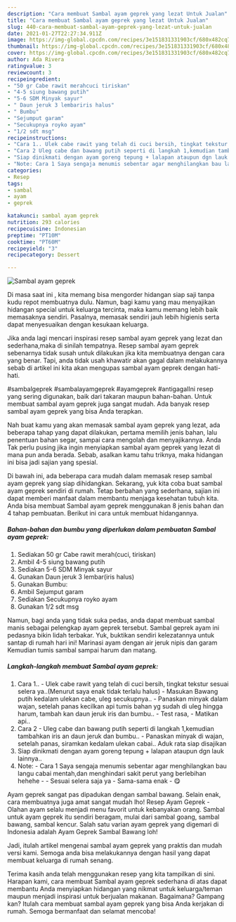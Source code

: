 ```yaml
---
description: "Cara membuat Sambal ayam geprek yang lezat Untuk Jualan"
title: "Cara membuat Sambal ayam geprek yang lezat Untuk Jualan"
slug: 440-cara-membuat-sambal-ayam-geprek-yang-lezat-untuk-jualan
date: 2021-01-27T22:27:34.911Z
image: https://img-global.cpcdn.com/recipes/3e151831331903cf/680x482cq70/sambal-ayam-geprek-foto-resep-utama.jpg
thumbnail: https://img-global.cpcdn.com/recipes/3e151831331903cf/680x482cq70/sambal-ayam-geprek-foto-resep-utama.jpg
cover: https://img-global.cpcdn.com/recipes/3e151831331903cf/680x482cq70/sambal-ayam-geprek-foto-resep-utama.jpg
author: Ada Rivera
ratingvalue: 3
reviewcount: 3
recipeingredient:
- "50 gr Cabe rawit merahcuci tiriskan"
- "4-5 siung bawang putih"
- "5-6 SDM Minyak sayur"
- " Daun jeruk 3 lembariris halus"
- " Bumbu"
- "Sejumput garam"
- "Secukupnya royko ayam"
- "1/2 sdt msg"
recipeinstructions:
- "Cara 1.. Ulek cabe rawit yang telah di cuci bersih, tingkat tekstur sesuai selera ya..(Menurut saya enak tidak terlalu halus)  Masukan Bawang putih kedalam ulekan cabe, uleg secukupnya.. Panaskan minyak dalam wajan, setelah panas kecilkan api tumis bahan yg sudah di uleg hingga harum, tambah kan daun jeruk iris dan bumbu..  Test rasa,  Matikan api.."
- "Cara 2 Uleg cabe dan bawang putih seperti di langkah 1,kemudian tambahkan iris an daun jeruk dan bumbu..  Panaskan minyak di wajan, setelah panas, siramkan kedalam ulekan cabai.. Aduk rata siap disajikan"
- "Siap dinikmati dengan ayam goreng tepung + lalapan ataupun dgn lauk lainnya.."
- "Note: Cara 1 Saya sengaja menumis sebentar agar menghilangkan bau langu cabai mentah,dan menghindari sakit perut yang berlebihan hehehe   Sesuai selera saja ya  Sama-sama enak 😋"
categories:
- Resep
tags:
- sambal
- ayam
- geprek

katakunci: sambal ayam geprek 
nutrition: 293 calories
recipecuisine: Indonesian
preptime: "PT10M"
cooktime: "PT60M"
recipeyield: "3"
recipecategory: Dessert

---
```



![Sambal ayam geprek](https://img-global.cpcdn.com/recipes/3e151831331903cf/680x482cq70/sambal-ayam-geprek-foto-resep-utama.jpg)

Di masa  saat ini , kita memang bisa mengorder hidangan siap saji tanpa kudu repot membuatnya dulu. Namun, bagi kamu yang mau menyajikan hidangan special untuk keluarga tercinta, maka kamu memang lebih baik memasaknya sendiri. Pasalnya, memasak sendiri jauh lebih higienis serta dapat menyesuaikan dengan kesukaan keluarga.

Jika anda lagi mencari inspirasi resep sambal ayam geprek yang lezat dan sederhana,maka di sinilah tempatnya. Resep sambal ayam geprek  sebenarnya tidak susah untuk dilakukan jika kita membuatnya dengan cara yang benar. Tapi, anda tidak usah khawatir akan gagal dalam melakukannya 
sebab di artikel ini kita akan mengupas sambal ayam geprek dengan hati-hati.  

#sambalgeprek #sambalayamgeprek #ayamgeprek #antigagalIni resep yang sering digunakan, baik dari takaran maupun bahan-bahan. Untuk membuat sambal ayam geprek juga sangat mudah. Ada banyak resep sambal ayam geprek yang bisa Anda terapkan.

Nah buat kamu yang akan memasak sambal ayam geprek yang lezat, ada beberapa tahap yang dapat dilakukan, pertama memilih jenis bahan, lalu penentuan bahan segar, sampai cara mengolah dan menyajikannya. Anda Tak perlu pusing jika ingin menyiapkan sambal ayam geprek yang lezat di mana pun anda berada. Sebab, asalkan kamu  tahu triknya, maka hidangan ini bisa jadi sajian yang spesial.

Di bawah ini, ada beberapa cara mudah dalam memasak resep sambal ayam geprek yang siap dihidangkan. Sekarang, yuk kita coba buat sambal ayam geprek sendiri di rumah. Tetap berbahan yang sederhana, sajian ini dapat memberi manfaat dalam membantu menjaga kesehatan tubuh kita. Anda bisa membuat Sambal ayam geprek menggunakan 8 jenis bahan dan 4 tahap pembuatan. Berikut ini cara untuk membuat hidangannya.

<!--inarticleads1-->

##### Bahan-bahan dan bumbu yang diperlukan dalam pembuatan Sambal ayam geprek:

1. Sediakan 50 gr Cabe rawit merah(cuci, tiriskan)
1. Ambil 4-5 siung bawang putih
1. Sediakan 5-6 SDM Minyak sayur
1. Gunakan  Daun jeruk 3 lembar(iris halus)
1. Gunakan  Bumbu:
1. Ambil Sejumput garam
1. Sediakan Secukupnya royko ayam
1. Gunakan 1/2 sdt msg


Namun, bagi anda yang tidak suka pedas, anda dapat membuat sambal manis sebagai pelengkap ayam geprek tersebut. Sambal geprek ayam ini pedasnya bikin lidah terbakar. Yuk, buktikan sendiri kelezatannya untuk santap di rumah hari ini! Marinasi ayam dengan air jeruk nipis dan garam Kemudian tumis sambal sampai harum dan matang. 

<!--inarticleads2-->

##### Langkah-langkah membuat Sambal ayam geprek:

1. Cara 1.. - Ulek cabe rawit yang telah di cuci bersih, tingkat tekstur sesuai selera ya..(Menurut saya enak tidak terlalu halus)  - Masukan Bawang putih kedalam ulekan cabe, uleg secukupnya.. - Panaskan minyak dalam wajan, setelah panas kecilkan api tumis bahan yg sudah di uleg hingga harum, tambah kan daun jeruk iris dan bumbu..  - Test rasa,  - Matikan api..
1. Cara 2 - Uleg cabe dan bawang putih seperti di langkah 1,kemudian tambahkan iris an daun jeruk dan bumbu..  - Panaskan minyak di wajan, setelah panas, siramkan kedalam ulekan cabai.. Aduk rata siap disajikan
1. Siap dinikmati dengan ayam goreng tepung + lalapan ataupun dgn lauk lainnya..
1. Note: - Cara 1 Saya sengaja menumis sebentar agar menghilangkan bau langu cabai mentah,dan menghindari sakit perut yang berlebihan hehehe  -  - Sesuai selera saja ya  - Sama-sama enak - 😋


Ayam geprek sangat pas dipadukan dengan sambal bawang. Selain enak, cara membuatnya juga amat sangat mudah lho! Resep Ayam Geprek - Olahan ayam selalu menjadi menu favorit untuk kebanyakan orang. Sambal untuk ayam geprek itu sendiri beragam, mulai dari sambal goang, sambal bawang, sambal kencur. Salah satu varian ayam geprek yang digemari di Indonesia adalah Ayam Geprek Sambal Bawang loh! 

Jadi, itulah artikel mengenai  sambal ayam geprek  yang praktis dan mudah versi kami. Semoga anda bisa melakukannya dengan hasil yang dapat membuat keluarga di rumah senang. 

Terima kasih anda telah menggunakan resep yang kita tampilkan di sini. Harapan kami, cara membuat  Sambal ayam geprek sederhana di atas dapat membantu Anda menyiapkan hidangan yang nikmat untuk keluarga/teman maupun menjadi inspirasi untuk berjualan makanan. Bagaimana? Gampang kan? Itulah cara membuat sambal ayam geprek yang bisa Anda kerjakan di rumah. Semoga bermanfaat dan selamat mencoba!


